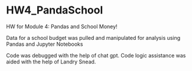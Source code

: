 # HW4_PandaSchool
HW for Module 4: Pandas and School Money!

Data for a school budget was pulled and manipulated for analysis using Pandas and Jupyter Notebooks

Code was debugged with the help of chat gpt. Code logic assistance was aided with the help of Landry Snead.
